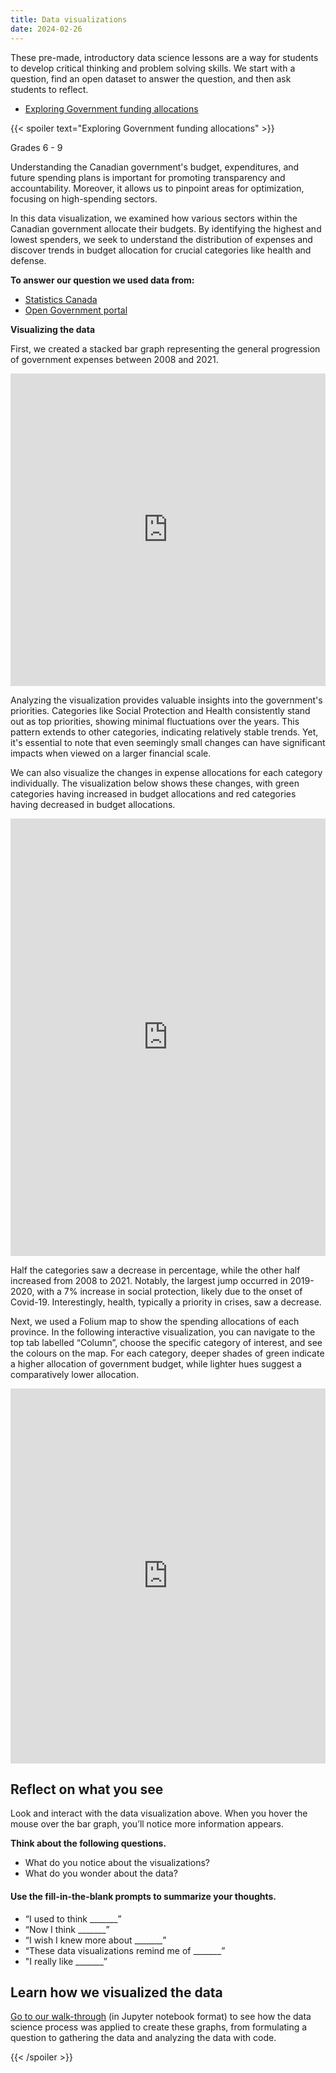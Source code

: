 ```yaml
---
title: Data visualizations
date: 2024-02-26
---
```

These pre-made, introductory data science lessons are a way for students to develop critical thinking and problem solving skills. We start with a question, find an open dataset to answer the question, and then ask students to reflect.

- <a href="./HTML/govt_funding.html" target="_blank">Exploring Government funding allocations</a>
<!-- - <a href="./HTML/test.html" target="_blank">test</a> -->

{{< spoiler text="Exploring Government funding allocations" >}}
<p>Grades 6 - 9</p>
<p>Understanding the Canadian government's budget, expenditures, and future spending plans is important for promoting transparency and accountability. Moreover, it allows us to pinpoint areas for optimization, focusing on high-spending sectors.</p>
<p>In this data visualization, we examined how various sectors within the Canadian government allocate their budgets. By identifying the highest and lowest spenders, we seek to understand the distribution of expenses and discover trends in budget allocation for crucial categories like health and defense.</p>

<p><strong>To answer our question we used data from:<br>
</strong></p>
<ul>
<li><a href="https://www.statcan.gc.ca/en/start" target="_blank" rel="noopener">Statistics Canada</a></li>
<li><a href="https://search.open.canada.ca/opendata/" target="_blank" rel="noopener">Open Government portal</a></li>
</ul>
<p><strong>Visualizing the data</strong></p>
<p>First, we created a stacked bar graph representing the general progression of government expenses between 2008 and 2021.</p>
<p><iframe loading="lazy" id="igraph" class="post-img-shadow" style="border: none;" src="https://callysto.github.io/data-files/data-viz-of-the-week/government-spending/stacked_categories.html" width="100%" height="500 " scrolling="no" seamless="seamless"></iframe></p>
<p>Analyzing the visualization provides valuable insights into the government's priorities. Categories like Social Protection and Health consistently stand out as top priorities, showing minimal fluctuations over the years. This pattern extends to other categories, indicating relatively stable trends. Yet, it's essential to note that even seemingly small changes can have significant impacts when viewed on a larger financial scale.</p>

<p>We can also visualize the changes in expense allocations for each category individually. The visualization below shows these changes, with green categories having increased in budget allocations and red categories having decreased in budget allocations.</p>
<p><iframe loading="lazy" id="igraph" class="post-img-shadow" style="border: none;" src="https://callysto.github.io/data-files/data-viz-of-the-week/government-spending/percentage_fig.html" width="100%" height="700" scrolling="no" seamless="seamless"></iframe></p>
<p>Half the categories saw a decrease in percentage, while the other half increased from 2008 to 2021. Notably, the largest jump occurred in 2019-2020, with a 7% increase in social protection, likely due to the onset of Covid-19. Interestingly, health, typically a priority in crises, saw a decrease.</p>
<p>Next, we used a Folium map to show the spending allocations of each province. In the following interactive visualization, you can navigate to the top tab labelled “Column”, choose the specific category of interest, and see the colours on the map. For each category, deeper shades of green indicate a higher allocation of government budget, while lighter hues suggest a comparatively lower allocation.</p>
<p><iframe loading="lazy" id="igraph" class="post-img-shadow" style="border: none;" src="https://callysto.github.io/data-files/data-viz-of-the-week/government-spending/folium_map.html" width="100%" height="600" scrolling="no" seamless="seamless"></iframe></p>

<h2><b>Reflect on what you see</b></h2>
<p>Look and interact with the data visualization above. When you hover the mouse over the bar graph, you’ll notice more information appears.</p>
<p><strong>Think about the following questions.</strong></p>
<ul>
<li>What do you notice about the visualizations?</li>
<li>What do you wonder about the data?</li>
</ul>
<h4><b>Use the fill-in-the-blank prompts to summarize your thoughts.</b></h4>
<ul>
<li aria-level="1">“I used to think _______”</li>
<li aria-level="1">“Now I think _______”</li>
<li aria-level="1">“I wish I knew more about _______”</li>
<li aria-level="1">“These data visualizations remind me of _______”</li>
<li aria-level="1">"I really like _______”</li>
</ul>
<h2>Learn how we visualized the data</h2>
<p><a href="https://hub.callysto.ca/jupyter/hub/user-redirect/git-pull?repo=https%3A%2F%2Fgithub.com%2Fcallysto%2Fdata-viz-of-the-week&amp;branch=main&amp;subPath=government-spending/government-spending.ipynb&amp;depth=1" target="_blank" rel="noopener">Go to our walk-through</a> (in Jupyter notebook format) to see how the data science process was applied to create these graphs, from formulating a question to gathering the data and analyzing the data with code.</p>
{{< /spoiler >}}